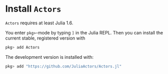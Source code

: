 # Install `Actors`

`Actors` requires at least Julia 1.6.

You enter `pkg>`-mode by typing `]` in the Julia REPL. Then you can install the current stable, registered version with

```julia
pkg> add Actors
```

The development version is installed with:

```julia
pkg> add "https://github.com/JuliaActors/Actors.jl"
```

